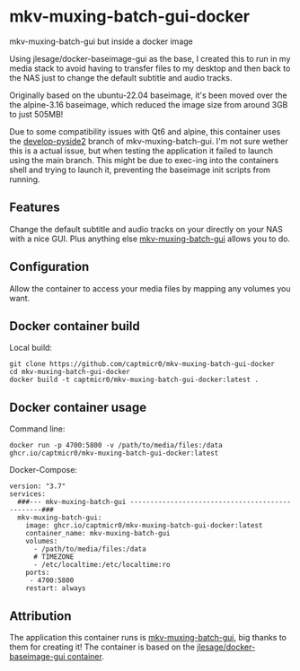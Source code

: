# mkv-muxing-batch-gui-docker

mkv-muxing-batch-gui but inside a docker image

Using jlesage/docker-baseimage-gui as the base, I created this to run in my media stack
to avoid having to transfer files to my desktop and then back to the NAS just to change
the default subtitle and audio tracks.

Originally based on the ubuntu-22.04 baseimage, it's been moved over the the alpine-3.16
baseimage, which reduced the image size from around 3GB to just 505MB!

Due to some compatibility issues with Qt6 and alpine, this container uses the [develop-pyside2](https://github.com/yaser01/mkv-muxing-batch-gui/tree/develop-pyside2)
branch of mkv-muxing-batch-gui. I'm not sure wether this is a actual issue, but when testing
the application it failed to launch using the main branch. This might be due to exec-ing into
the containers shell and trying to launch it, preventing the baseimage init scripts from running.

## Features

Change the default subtitle and audio tracks on your directly on your NAS with a nice GUI.
Plus anything else [mkv-muxing-batch-gui](https://github.com/yaser01/mkv-muxing-batch-gui) allows you to do.

## Configuration

Allow the container to access your media files by mapping any volumes you want.

## Docker container build

Local build:
```
git clone https://github.com/captmicr0/mkv-muxing-batch-gui-docker
cd mkv-muxing-batch-gui-docker
docker build -t captmicr0/mkv-muxing-batch-gui-docker:latest .
```

## Docker container usage

Command line:
```
docker run -p 4700:5800 -v /path/to/media/files:/data ghcr.io/captmicr0/mkv-muxing-batch-gui-docker:latest
```

Docker-Compose:
```
version: "3.7"
services:
  ###--- mkv-muxing-batch-gui ------------------------------------------------###
  mkv-muxing-batch-gui:
    image: ghcr.io/captmicr0/mkv-muxing-batch-gui-docker:latest
    container_name: mkv-muxing-batch-gui
    volumes:
      - /path/to/media/files:/data
      # TIMEZONE
      - /etc/localtime:/etc/localtime:ro
    ports:
     - 4700:5800
    restart: always
```
## Attribution

The application this container runs is [mkv-muxing-batch-gui](https://github.com/yaser01/mkv-muxing-batch-gui), big thanks to them for creating it!
The container is based on the [jlesage/docker-baseimage-gui container](https://github.com/jlesage/docker-baseimage-gui).
